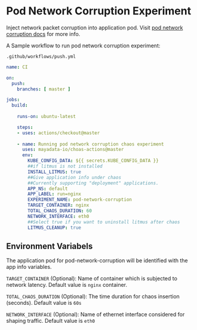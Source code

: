 # Pod Network Corruption Experiment

Inject network packet corruption into application pod. Visit <a href="https://docs.litmuschaos.io/docs/pod-network-corruption/">pod network corruption docs</a> for more info.

A Sample workflow to run pod network corruption experiment:


`.github/workflows/push.yml`

```yaml
name: CI

on:
  push:
    branches: [ master ]

jobs:
  build:
    
    runs-on: ubuntu-latest

    steps:
    - uses: actions/checkout@master
      
    - name: Running pod network corruption chaos experiment
      uses: mayadata-io/choas-actions@master
      env:
        KUBE_CONFIG_DATA: ${{ secrets.KUBE_CONFIG_DATA }}
        ##if litmus is not installed
        INSTALL_LITMUS: true
        ##Give application info under chaos
        ##Currently supporting "deployment" applications.
        APP_NS: default
        APP_LABEL: run=nginx
        EXPERIMENT_NAME: pod-network-corruption
        TARGET_CONTAINER: nginx
        TOTAL_CHAOS_DURATION: 60
        NETWORK_INTERFACE: eth0
        ##Select true if you want to uninstall litmus after chaos
        LITMUS_CLEANUP: true        
```

## Environment Variabels

The application pod for pod-network-corruption will be identified with the app info variables.

`TARGET_CONTAINER` (Optional): Name of container which is subjected to network latency. Default value is `nginx` container.

`TOTAL_CHAOS_DURATION` (Optional): The time duration for chaos insertion (seconds). Default value is `60s`

`NETWORK_INTERFACE` (Optional): Name of ethernet interface considered for shaping traffic. Default value is `eth0`
